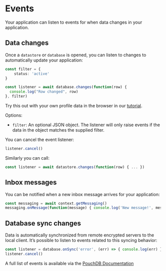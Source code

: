 # Events

Your application can listen to events for when data changes in your application.

## Data changes[​](https://developers.verida.network/docs/client-sdk/events#data-changes) <a href="#data-changes" id="data-changes"></a>

Once a `datastore` or `database` is opened, you can listen to changes to automatically update your application:

```typescript
const filter = {
    status: 'active'
}

const listener = await database.changes(function(row) {
  console.log("Row changed", row)
}, filter)
```

Try this out with your own profile data in the browser in our [tutorial](https://developers.verida.network/docs/tutorial/events).

Options:

* `filter`: An optional JSON object. The listener will only raise events if the data in the object matches the supplied filter.

You can cancel the event listener:

```typescript
listener.cancel()
```

Similarly you can call:

```typescript
const listener = await datastore.changes(function(row) { ... })
```

## Inbox messages[​](https://developers.verida.network/docs/client-sdk/events#inbox-messages) <a href="#inbox-messages" id="inbox-messages"></a>

You can be notified when a new inbox message arrives for your application:

```typescript
const messaging = await context.getMessaging()
messaging.onMessage(function(message) { console.log('New message!', message)})
```

## Database sync changes[​](https://developers.verida.network/docs/client-sdk/events#database-sync-changes) <a href="#database-sync-changes" id="database-sync-changes"></a>

Data is automatically synchronized from remote encrypted servers to the local client. It’s possible to listen to events related to this syncing behavior:

```typescript
const listener = database.onSync('error', (err) => { console.log(err) })
listener.cancel()
```

A full list of events is available via the [PouchDB Documentation](https://pouchdb.com/api.html#sync)

